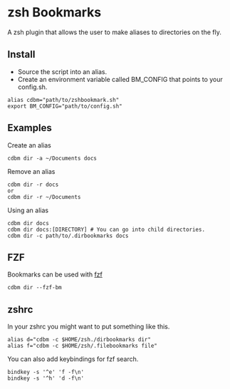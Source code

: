 # zsh Bookmarks

A zsh plugin that allows the user to make aliases to directories on the fly.

## Install

- Source the script into an alias.
- Create an environment variable called BM_CONFIG that points to your config.sh.

```
alias cdbm="path/to/zshbookmark.sh"
export BM_CONFIG="path/to/config.sh"
```

## Examples

Create an alias

```
cdbm dir -a ~/Documents docs
```

Remove an alias

```
cdbm dir -r docs
or
cdbm dir -r ~/Documents
```

Using an alias

```
cdbm dir docs
cdbm dir docs:[DIRECTORY] # You can go into child directories.
cdbm dir -c path/to/.dirbookmarks docs
```
## FZF

Bookmarks can be used with [fzf](https://github.com/junegunn/fzf)

```
cdbm dir --fzf-bm
```

## zshrc

In your zshrc you might want to put something like this.

```
alias d="cdbm -c $HOME/zsh./dirbookmarks dir"
alias f="cdbm -c $HOME/zsh/.filebookmarks file"
```

You can also add keybindings for fzf search.

```
bindkey -s '^e' 'f -f\n'
bindkey -s '^h' 'd -f\n'
```

